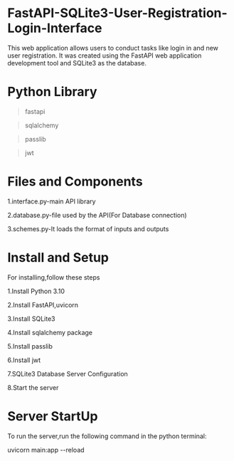 # FastAPI-SQLite3-User-Registration-Login-Interface
This web application allows users to conduct tasks like login in and new user registration. It was created using the FastAPI web application development tool and SQLite3 as the database.

# Python Library
>fastapi

>sqlalchemy

>passlib

>jwt

# Files and Components
1.interface.py-main API library

2.database.py-file used by the API(For Database connection)

3.schemes.py-It loads the format of inputs and outputs

# Install and Setup

For installing,follow these steps

1.Install Python 3.10

2.Install FastAPI,uvicorn

3.Install SQLite3

4.Install sqlalchemy package

5.Install passlib

6.Install jwt

7.SQLite3 Database Server Configuration

8.Start the server

# Server StartUp

To run the server,run the following command in the python terminal:

uvicorn main:app --reload


